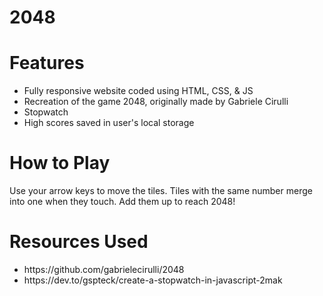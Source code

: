 <h1>2048</h1>

# Features

<ul>
<li>Fully responsive website coded using HTML, CSS, & JS</li>
<li>Recreation of the game 2048, originally made by Gabriele Cirulli</li>
<li>Stopwatch</li>
<li>High scores saved in user's local storage</li>
</ul>

# How to Play

Use your arrow keys to move the tiles. Tiles with the same number merge into one when they touch. Add them up to reach 2048!

# Resources Used

<ul>
<li>https://github.com/gabrielecirulli/2048</li>
<li>https://dev.to/gspteck/create-a-stopwatch-in-javascript-2mak</li>
</ul>

